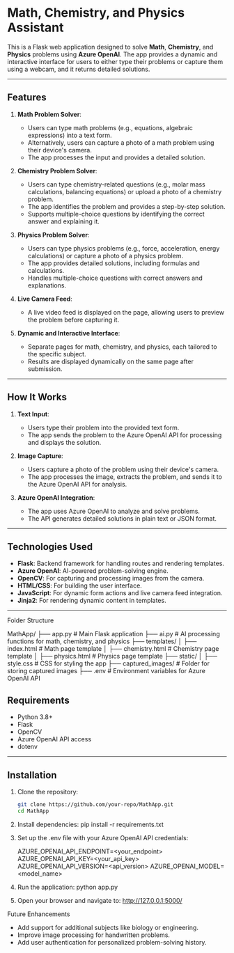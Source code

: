 # Math, Chemistry, and Physics Assistant

This is a Flask web application designed to solve **Math**, **Chemistry**, and **Physics** problems using **Azure OpenAI**. The app provides a dynamic and interactive interface for users to either type their problems or capture them using a webcam, and it returns detailed solutions.

---

## Features

1. **Math Problem Solver**:
   - Users can type math problems (e.g., equations, algebraic expressions) into a text form.
   - Alternatively, users can capture a photo of a math problem using their device's camera.
   - The app processes the input and provides a detailed solution.

2. **Chemistry Problem Solver**:
   - Users can type chemistry-related questions (e.g., molar mass calculations, balancing equations) or upload a photo of a chemistry problem.
   - The app identifies the problem and provides a step-by-step solution.
   - Supports multiple-choice questions by identifying the correct answer and explaining it.

3. **Physics Problem Solver**:
   - Users can type physics problems (e.g., force, acceleration, energy calculations) or capture a photo of a physics problem.
   - The app provides detailed solutions, including formulas and calculations.
   - Handles multiple-choice questions with correct answers and explanations.

4. **Live Camera Feed**:
   - A live video feed is displayed on the page, allowing users to preview the problem before capturing it.

5. **Dynamic and Interactive Interface**:
   - Separate pages for math, chemistry, and physics, each tailored to the specific subject.
   - Results are displayed dynamically on the same page after submission.

---

## How It Works

1. **Text Input**:
   - Users type their problem into the provided text form.
   - The app sends the problem to the Azure OpenAI API for processing and displays the solution.

2. **Image Capture**:
   - Users capture a photo of the problem using their device's camera.
   - The app processes the image, extracts the problem, and sends it to the Azure OpenAI API for analysis.

3. **Azure OpenAI Integration**:
   - The app uses Azure OpenAI to analyze and solve problems.
   - The API generates detailed solutions in plain text or JSON format.

---

## Technologies Used

- **Flask**: Backend framework for handling routes and rendering templates.
- **Azure OpenAI**: AI-powered problem-solving engine.
- **OpenCV**: For capturing and processing images from the camera.
- **HTML/CSS**: For building the user interface.
- **JavaScript**: For dynamic form actions and live camera feed integration.
- **Jinja2**: For rendering dynamic content in templates.

---

Folder Structure

MathApp/
├── app.py                 # Main Flask application
├── ai.py                  # AI processing functions for math, chemistry, and physics
├── templates/
│   ├── index.html         # Math page template
│   ├── chemistry.html     # Chemistry page template
│   ├── physics.html       # Physics page template
├── static/
│   ├── style.css          # CSS for styling the app
├── captured_images/       # Folder for storing captured images
├── .env                   # Environment variables for Azure OpenAI API

## Requirements

- Python 3.8+
- Flask
- OpenCV
- Azure OpenAI API access
- dotenv

---

## Installation

1. Clone the repository:
   ```bash
   git clone https://github.com/your-repo/MathApp.git
   cd MathApp
2. Install dependencies:
    pip install -r requirements.txt

3. Set up the .env file with your Azure OpenAI API credentials:
    
    AZURE_OPENAI_API_ENDPOINT=<your_endpoint>
    AZURE_OPENAI_API_KEY=<your_api_key>
    AZURE_OPENAI_API_VERSION=<api_version>
    AZURE_OPENAI_MODEL=<model_name>

4. Run the application:
    python app.py

5. Open your browser and navigate to:
    http://127.0.0.1:5000/

Future Enhancements
* Add support for additional subjects like biology or engineering.
* Improve image processing for handwritten problems.
* Add user authentication for personalized problem-solving history.
